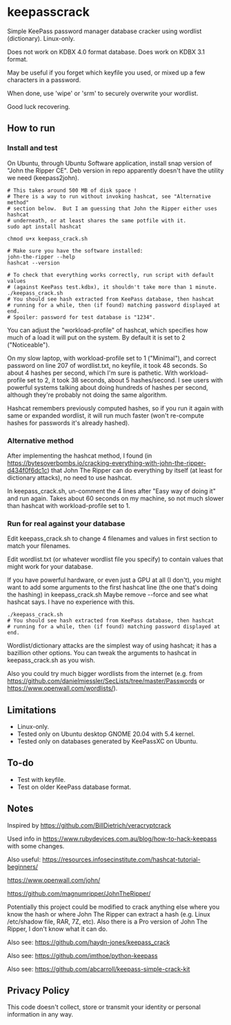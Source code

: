 # keepasscrack

Simple KeePass password manager database cracker using wordlist (dictionary).  Linux-only.

Does not work on KDBX 4.0 format database.  Does work on KDBX 3.1 format.

May be useful if you forget which keyfile you used, or mixed up a few characters in a password.

When done, use 'wipe' or 'srm' to securely overwrite your wordlist.

Good luck recovering.


## How to run

### Install and test

On Ubuntu, through Ubuntu Software application, install snap version of "John the Ripper CE".  Deb version in repo apparently doesn't have the utility we need (keepass2john).

```shell
# This takes around 500 MB of disk space !
# There is a way to run without invoking hashcat, see "Alternative method"
# section below.  But I am guessing that John the Ripper either uses hashcat
# underneath, or at least shares the same potfile with it.
sudo apt install hashcat

chmod u+x keepass_crack.sh

# Make sure you have the software installed:
john-the-ripper --help
hashcat --version

# To check that everything works correctly, run script with default values
# (against KeePass test.kdbx), it shouldn't take more than 1 minute.
./keepass_crack.sh
# You should see hash extracted from KeePass database, then hashcat
# running for a while, then (if found) matching password displayed at end.
# Spoiler: password for test database is "1234".
```

You can adjust the "workload-profile" of hashcat, which specifies how much of a load it will put on the system.  By default it is set to 2 ("Noticeable").

On my slow laptop, with workload-profile set to 1 ("Minimal"), and correct password on line 207 of wordlist.txt, no keyfile, it took 48 seconds.  So about 4 hashes per second, which I'm sure is pathetic.  With workload-profile set to 2, it took 38 seconds, about 5 hashes/second.  I see users with powerful systems talking about doing hundreds of hashes per second, although they're probably not doing the same algorithm.

Hashcat remembers previously computed hashes, so if you run it again with same or expanded wordlist, it will run much faster (won't re-compute hashes for passwords it's already hashed).


### Alternative method

After implementing the hashcat method, I found (in https://bytesoverbombs.io/cracking-everything-with-john-the-ripper-d434f0f6dc1c) that John The Ripper can do everything by itself (at least for dictionary attacks), no need to use hashcat.

In keepass_crack.sh, un-comment the 4 lines after "Easy way of doing it" and run again.  Takes about 60 seconds on my machine, so not much slower than hashcat with workload-profile set to 1.


### Run for real against your database

Edit keepass_crack.sh to change 4 filenames and values in first section to match your filenames.

Edit wordlist.txt (or whatever wordlist file you specify) to contain values that might work for your database.

If you have powerful hardware, or even just a GPU at all (I don't), you might want to add some arguments to the first hashcat line (the one that's doing the hashing) in keepass_crack.sh  Maybe remove --force and see what hashcat says.  I have no experience with this.

```shell
./keepass_crack.sh
# You should see hash extracted from KeePass database, then hashcat
# running for a while, then (if found) matching password displayed at end.
```

Wordlist/dictionary attacks are the simplest way of using hashcat; it has a bazillion other options.  You can tweak the arguments to hashcat in keepass_crack.sh as you wish.

Also you could try much bigger wordlists from the internet (e.g. from https://github.com/danielmiessler/SecLists/tree/master/Passwords or https://www.openwall.com/wordlists/).


## Limitations

* Linux-only.
* Tested only on Ubuntu desktop GNOME 20.04 with 5.4 kernel.
* Tested only on databases generated by KeePassXC on Ubuntu.


## To-do

* Test with keyfile.
* Test on older KeePass database format.


## Notes

Inspired by https://github.com/BillDietrich/veracryptcrack

Used info in https://www.rubydevices.com.au/blog/how-to-hack-keepass with some changes.

Also useful: https://resources.infosecinstitute.com/hashcat-tutorial-beginners/

https://www.openwall.com/john/

https://github.com/magnumripper/JohnTheRipper/

Potentially this project could be modified to crack anything else where you know the hash or where John The Ripper can extract a hash (e.g. Linux /etc/shadow file, RAR, 7Z, etc).  Also there is a Pro version of John The Ripper, I don't know what it can do.

Also see: https://github.com/haydn-jones/keepass_crack

Also see: https://github.com/imthoe/python-keepass

Also see: https://github.com/abcarroll/keepass-simple-crack-kit


## Privacy Policy

This code doesn't collect, store or transmit your identity or personal information in any way.


